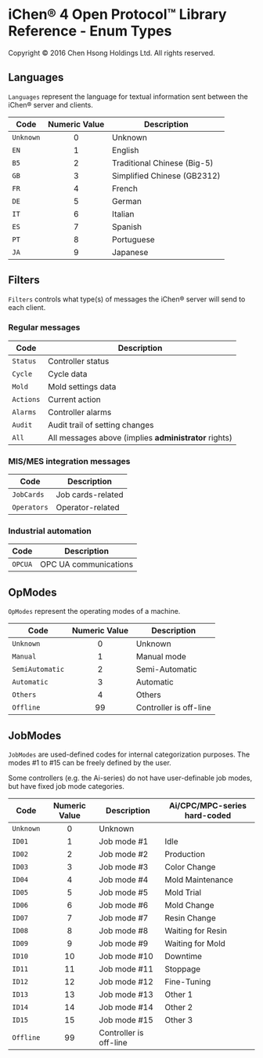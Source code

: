 iChen® 4 Open Protocol™ Library Reference - Enum Types
======================================================

Copyright © 2016 Chen Hsong Holdings Ltd.  All rights reserved.


Languages
---------

`Languages` represent the language for textual information sent between the
iChen&reg; server and clients.

|Code|Numeric Value|Description|
|----|:-----------:|-----------|
|`Unknown`|0|Unknown|
|`EN`|1|English|
|`B5`|2|Traditional Chinese (Big-5)|
|`GB`|3|Simplified Chinese (GB2312)|
|`FR`|4|French|
|`DE`|5|German|
|`IT`|6|Italian|
|`ES`|7|Spanish|
|`PT`|8|Portuguese|
|`JA`|9|Japanese|


Filters
-------

`Filters` controls what type(s) of messages the iChen&reg; server will send to each client.

### Regular messages

|Code|Description|
|----|-----------|
|`Status`|Controller status|
|`Cycle`|Cycle data|
|`Mold`|Mold settings data|
|`Actions`|Current action|
|`Alarms`|Controller alarms|
|`Audit`|Audit trail of setting changes|
|`All`|All messages above (implies **administrator** rights)|

### MIS/MES integration messages

|Code|Description|
|----|-----------|
|`JobCards`|Job cards-related|
|`Operators`|Operator-related|

### Industrial automation

|Code|Description|
|----|-----------|
|`OPCUA`|OPC UA communications|


OpModes
-------

`OpModes` represent the operating modes of a machine.

|Code|Numeric Value|Description|
|----|:-----------:|-----------|
|`Unknown`|0|Unknown|
|`Manual`|1|Manual mode|
|`SemiAutomatic`|2|Semi-Automatic|
|`Automatic`|3|Automatic|
|`Others`|4|Others|
|`Offline`|99|Controller is off-line|


JobModes
--------

`JobModes` are used-defined codes for internal categorization purposes.
The modes #1 to #15 can be freely defined by the user.

Some controllers (e.g. the Ai-series) do not have user-definable job modes,
but have fixed job mode categories.

|Code|Numeric Value|Description|Ai/CPC/MPC-series hard-coded|
|----|:-----------:|-----------|----------------------------|
|`Unknown`|0|Unknown|
|`ID01`|1|Job mode #1|Idle|
|`ID02`|2|Job mode #2|Production|
|`ID03`|3|Job mode #3|Color Change|
|`ID04`|4|Job mode #4|Mold Maintenance|
|`ID05`|5|Job mode #5|Mold Trial|
|`ID06`|6|Job mode #6|Mold Change|
|`ID07`|7|Job mode #7|Resin Change|
|`ID08`|8|Job mode #8|Waiting for Resin|
|`ID09`|9|Job mode #9|Waiting for Mold|
|`ID10`|10|Job mode #10|Downtime|
|`ID11`|11|Job mode #11|Stoppage|
|`ID12`|12|Job mode #12|Fine-Tuning|
|`ID13`|13|Job mode #13|Other 1|
|`ID14`|14|Job mode #14|Other 2|
|`ID15`|15|Job mode #15|Other 3|
|`Offline`|99|Controller is off-line|
